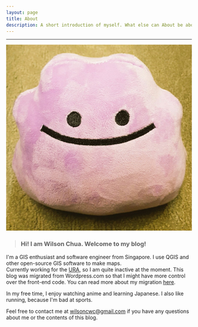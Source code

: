 ```yaml
---
layout: page
title: About
description: A short introduction of myself. What else can About be about?
---
```

---
![Ditto](/public/icon.jpg)
> ### Hi! I am Wilson Chua. Welcome to my blog!

I'm a GIS enthusiast and software engineer from Singapore. I use QGIS and other open-source GIS software to make maps.  
Currently working for the [URA](https://www.ura.gov.sg/corporate), so I am quite inactive at the moment.
This blog was migrated from Wordpress.com so that I might have more control over the front-end code. You can read more about my migration [here](/jekyll-migration).

In my free time, I enjoy watching anime and learning Japanese. I also like running, because I'm bad at sports.

Feel free to contact me at [ &#119;&#105;&#108;&#115;&#111;&#110;&#099;&#119;&#099;&#064;&#103;&#109;&#097;&#105;&#108;&#046;&#099;&#111;&#109;](mailto:&#119;&#105;&#108;&#115;&#111;&#110;&#099;&#119;&#099;&#064;&#103;&#109;&#097;&#105;&#108;&#046;&#099;&#111;&#109;) if you have any questions about me or the contents of this blog.
